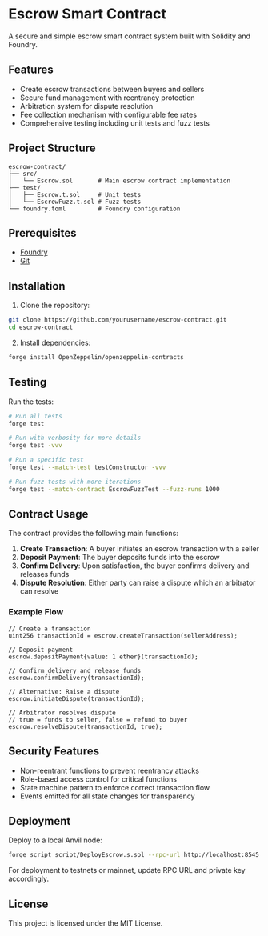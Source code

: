 # Escrow Smart Contract

A secure and simple escrow smart contract system built with Solidity and Foundry.

## Features

- Create escrow transactions between buyers and sellers
- Secure fund management with reentrancy protection
- Arbitration system for dispute resolution
- Fee collection mechanism with configurable fee rates
- Comprehensive testing including unit tests and fuzz tests

## Project Structure

```
escrow-contract/
├── src/
│   └── Escrow.sol       # Main escrow contract implementation
├── test/
│   ├── Escrow.t.sol     # Unit tests
│   └── EscrowFuzz.t.sol # Fuzz tests
└── foundry.toml         # Foundry configuration
```

## Prerequisites

- [Foundry](https://book.getfoundry.sh/getting-started/installation)
- [Git](https://git-scm.com/downloads)

## Installation

1. Clone the repository:

```bash
git clone https://github.com/yourusername/escrow-contract.git
cd escrow-contract
```

2. Install dependencies:

```bash
forge install OpenZeppelin/openzeppelin-contracts
```

## Testing

Run the tests:

```bash
# Run all tests
forge test

# Run with verbosity for more details
forge test -vvv

# Run a specific test
forge test --match-test testConstructor -vvv

# Run fuzz tests with more iterations
forge test --match-contract EscrowFuzzTest --fuzz-runs 1000
```

## Contract Usage

The contract provides the following main functions:

1. **Create Transaction**: A buyer initiates an escrow transaction with a seller
2. **Deposit Payment**: The buyer deposits funds into the escrow
3. **Confirm Delivery**: Upon satisfaction, the buyer confirms delivery and releases funds
4. **Dispute Resolution**: Either party can raise a dispute which an arbitrator can resolve

### Example Flow

```solidity
// Create a transaction
uint256 transactionId = escrow.createTransaction(sellerAddress);

// Deposit payment
escrow.depositPayment{value: 1 ether}(transactionId);

// Confirm delivery and release funds
escrow.confirmDelivery(transactionId);

// Alternative: Raise a dispute
escrow.initiateDispute(transactionId);

// Arbitrator resolves dispute
// true = funds to seller, false = refund to buyer
escrow.resolveDispute(transactionId, true); 
```

## Security Features

- Non-reentrant functions to prevent reentrancy attacks
- Role-based access control for critical functions
- State machine pattern to enforce correct transaction flow
- Events emitted for all state changes for transparency

## Deployment

Deploy to a local Anvil node:

```bash
forge script script/DeployEscrow.s.sol --rpc-url http://localhost:8545 --private-key $PRIVATE_KEY --broadcast
```

For deployment to testnets or mainnet, update RPC URL and private key accordingly.

## License

This project is licensed under the MIT License.